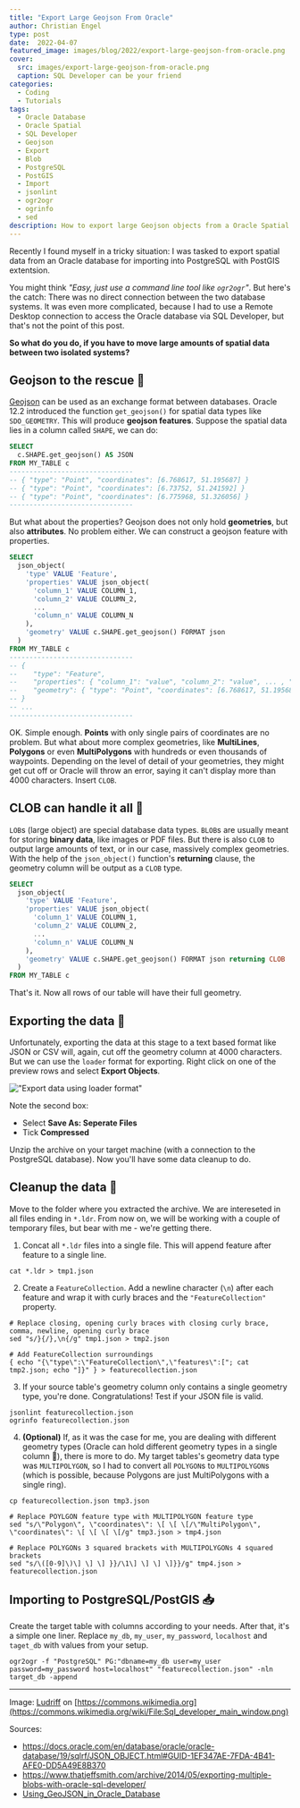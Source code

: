 ```yaml
---
title: "Export Large Geojson From Oracle"
author: Christian Engel
type: post
date:  2022-04-07
featured_image: images/blog/2022/export-large-geojson-from-oracle.png
cover:
  src: images/export-large-geojson-from-oracle.png
  caption: SQL Developer can be your friend
categories:
  - Coding
  - Tutorials
tags:
  - Oracle Database
  - Oracle Spatial
  - SQL Developer
  - Geojson
  - Export
  - Blob
  - PostgreSQL
  - PostGIS
  - Import
  - jsonlint
  - ogr2ogr
  - ogrinfo
  - sed
description: How to export large Geojson objects from a Oracle Spatial database for importing to PostgreSQL/PostGIS
---
```


Recently I found myself in a tricky situation: I was tasked to export spatial data from an Oracle database for importing into PostgreSQL with PostGIS extentsion.

You might think *"Easy, just use a command line tool like `ogr2ogr`"*. But here's the catch: There was no direct connection between the two database systems. It was even more complicated, because I had to use a Remote Desktop connection to access the Oracle database via SQL Developer, but that's not the point of this post.

**So what do you do, if you have to move large amounts of spatial data between two isolated systems?**

## Geojson to the rescue 🦸

[Geojson](https://geojson.org/) can be used as an exchange format between databases. Oracle 12.2 introduced the function `get_geojson()` for spatial data types like `SDO_GEOMETRY`. This will produce **geojson features**. Suppose the spatial data lies in a column called `SHAPE`, we can do:

```sql
SELECT 
  c.SHAPE.get_geojson() AS JSON
FROM MY_TABLE c
-------------------------------
-- { "type": "Point", "coordinates": [6.768617, 51.195687] }
-- { "type": "Point", "coordinates": [6.73752, 51.241592] }
-- { "type": "Point", "coordinates": [6.775968, 51.326056] }
-------------------------------
```

But what about the properties? Geojson does not only hold **geometries**, but also **attributes**. No problem either. We can construct a geojson feature with properties.

```sql
SELECT
  json_object(
    'type' VALUE 'Feature',
    'properties' VALUE json_object(
      'column_1' VALUE COLUMN_1,
      'column_2' VALUE COLUMN_2,
      ...
      'column_n' VALUE COLUMN_N
    ),
    'geometry' VALUE c.SHAPE.get_geojson() FORMAT json
  )
FROM MY_TABLE c
-------------------------------
-- { 
--    "type": "Feature", 
--    "properties": { "column_1": "value", "column_2": "value", ... , "column_n" : "value" },
--    "geometry": { "type": "Point", "coordinates": [6.768617, 51.195687] }
-- }
-- ...
-------------------------------
```

OK. Simple enough. **Points** with only single pairs of coordinates are no problem. But what about more complex geometries, like **MultiLines**, **Polygons** or even **MultiPolygons** with hundreds or even thousands of waypoints. Depending on the level of detail of your geometries, they might get cut off or Oracle will throw an error, saying it can't display more than 4000 characters. Insert `CLOB`.

## CLOB can handle it all 💪

`LOB`s (large object) are special database data types. `BLOB`s are usually meant for storing **binary data**, like images or PDF files. But there is also `CLOB` to output large amounts of text, or in our case, massively complex geometries. With the help of the `json_object()` function's **returning** clause, the geometry column will be output as a `CLOB` type.

```sql
SELECT
  json_object(
    'type' VALUE 'Feature',
    'properties' VALUE json_object(
      'column_1' VALUE COLUMN_1,
      'column_2' VALUE COLUMN_2,
      ...
      'column_n' VALUE COLUMN_N
    ),
    'geometry' VALUE c.SHAPE.get_geojson() FORMAT json returning CLOB
  )
FROM MY_TABLE c
```

That's it. Now all rows of our table will have their full geometry.

## Exporting the data 📩

Unfortunately, exporting the data at this stage to a text based format like JSON or CSV will, again, cut off the geometry column at 4000 characters. But we can use the `loader` format for exporting. Right click on one of the preview rows and select **Export Objects**.

!["Export data using loader format"](images/export_loader_format.png "Export options. Image by [Jeff Smith](https://www.thatjeffsmith.com/archive/2014/05/exporting-multiple-blobs-with-oracle-sql-developer/)")

Note the second box:

* Select **Save As: Seperate Files**
* Tick **Compressed**

Unzip the archive on your target machine (with a connection to the PostgreSQL database). Now you'll have some data cleanup to do.

## Cleanup the data 🧼

Move to the folder where you extracted the archive. We are intereseted in all files ending in `*.ldr`. From now on, we will be working with a couple of temporary files, but bear with me - we're getting there.

1. Concat all `*.ldr` files into a single file. This will append feature after feature to a single line.

```shell
cat *.ldr > tmp1.json
```

2. Create a `FeatureCollection`. Add a newline character (`\n`) after each feature and wrap it with curly braces and the `"FeatureCollection"` property.

```shell
# Replace closing, opening curly braces with closing curly brace, comma, newline, opening curly brace
sed "s/}{/},\n{/g" tmp1.json > tmp2.json

# Add FeatureCollection surroundings
{ echo "{\"type\":\"FeatureCollection\",\"features\":["; cat tmp2.json; echo "]}" } > featurecollection.json
```

3. If your source table's geometry column only contains a single geometry type, you're done. Congratulations! Test if your JSON file is valid.

```shell
jsonlint featurecollection.json
ogrinfo featurecollection.json
```

4. **(Optional)** If, as it was the case for me, you are dealing with different geometry types (Oracle can hold different geometry types in a single column 🤯), there is more to do. My target tables's geometry data type was `MULTIPOLYGON`, so I had to convert all `POLYGON`s to `MULTIPOLYGON`s (which is possible, because Polygons are just MultiPolygons with a single ring).

```shell
cp featurecollection.json tmp3.json

# Replace POYLGON feature type with MULTIPOLYGON feature type
sed "s/\"Polygon\", \"coordinates\": \[ \[ \[/\"MultiPolygon\", \"coordinates\": \[ \[ \[ \[/g" tmp3.json > tmp4.json

# Replace POLYGONs 3 squared brackets with MULTIPOLYGONs 4 squared brackets
sed "s/\([0-9]\)\] \] \] }}/\1\] \] \] \]}}/g" tmp4.json > featurecollection.json
```

## Importing to PostgreSQL/PostGIS 📥

Create the target table with columns according to your needs. After that, it's a simple one liner. Replace `my_db`, `my_user`, `my_password`, `localhost` and `taget_db` with values from your setup.

```shell
ogr2ogr -f "PostgreSQL" PG:"dbname=my_db user=my_user password=my_password host=localhost" "featurecollection.json" -nln target_db -append
```

---

Image: [Ludriff](https://commons.wikimedia.org/w/index.php?title=User:Ludriff&action=edit&redlink=1) on [https://commons.wikimedia.org](https://commons.wikimedia.org/wiki/File:Sql_developer_main_window.png)

Sources:

* https://docs.oracle.com/en/database/oracle/oracle-database/19/sqlrf/JSON_OBJECT.html#GUID-1EF347AE-7FDA-4B41-AFE0-DD5A49E8B370
* https://www.thatjeffsmith.com/archive/2014/05/exporting-multiple-blobs-with-oracle-sql-developer/
* [Using_GeoJSON_in_Oracle_Database](https://download.oracle.com/otndocs/products/spatial/pdf/biwa2018/BIWA18_Using_GeoJSON_in_Oracle_Database.pdf)